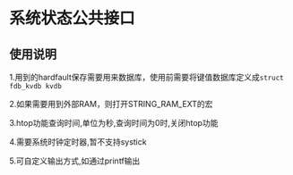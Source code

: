 # 系统状态公共接口

## 使用说明

1.用到的hardfault保存需要用来数据库，使用前需要将键值数据库定义成`struct fdb_kvdb kvdb`

2.如果需要用到外部RAM，则打开STRING_RAM_EXT的宏

3.htop功能查询时间,单位为秒,查询时间为0时,关闭htop功能

4.需要系统时钟定时器,暂不支持systick

5.可自定义输出方式,如通过printf输出
